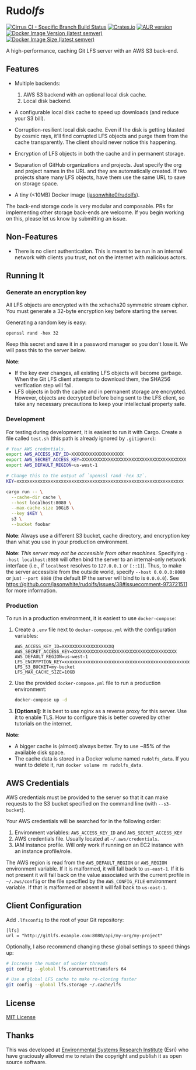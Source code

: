 # Rudo*lfs*

[![Cirrus CI - Specific Branch Build Status](https://img.shields.io/cirrus/github/jasonwhite/rudolfs/master?style=for-the-badge)](https://cirrus-ci.com/github/jasonwhite/rudolfs)
[![Crates.io](https://img.shields.io/crates/v/rudolfs?style=for-the-badge)](https://crates.io/crates/rudolfs)
[![AUR version](https://img.shields.io/aur/version/rudolfs?style=for-the-badge)](https://aur.archlinux.org/packages/rudolfs/)
[![Docker Image Version (latest semver)](https://img.shields.io/docker/v/jasonwhite0/rudolfs?label=Docker&sort=semver&style=for-the-badge)](https://hub.docker.com/r/jasonwhite0/rudolfs)
[![Docker Image Size (latest semver)](https://img.shields.io/docker/image-size/jasonwhite0/rudolfs?sort=semver&style=for-the-badge)](https://hub.docker.com/r/jasonwhite0/rudolfs)

A high-performance, caching Git LFS server with an AWS S3 back-end.

## Features

 - Multiple backends:

   1. AWS S3 backend with an optional local disk cache.
   2. Local disk backend.

 - A configurable local disk cache to speed up downloads (and reduce your
   S3 bill).

 - Corruption-resilient local disk cache. Even if the disk is getting
   blasted by cosmic rays, it'll find corrupted LFS objects and purge them from
   the cache transparently. The client should never notice this happening.

 - Encryption of LFS objects in both the cache and in permanent storage.

 - Separation of GitHub organizations and projects. Just specify the org and
   project names in the URL and they are automatically created. If two projects
   share many LFS objects, have them use the same URL to save on storage space.

 - A tiny (&lt;10MB) Docker image ([jasonwhite0/rudolfs][]).

[jasonwhite0/rudolfs]: https://hub.docker.com/r/jasonwhite0/rudolfs

The back-end storage code is very modular and composable. PRs for implementing
other storage back-ends are welcome. If you begin working on this, please let us
know by submitting an issue.

## Non-Features

 - There is no client authentication. This is meant to be run in an internal
   network with clients you trust, not on the internet with malicious actors.

## Running It

### Generate an encryption key

All LFS objects are encrypted with the xchacha20 symmetric stream cipher. You
must generate a 32-byte encryption key before starting the server.

Generating a random key is easy:

    openssl rand -hex 32

Keep this secret and save it in a password manager so you don't lose it. We will
pass this to the server below.

**Note**:
 - If the key ever changes, all existing LFS objects will become garbage.
   When the Git LFS client attempts to download them, the SHA256 verification
   step will fail.
 - LFS objects in both the cache and in permanent storage are encrypted.
   However, objects are decrypted before being sent to the LFS client, so take
   any necessary precautions to keep your intellectual property safe.

### Development

For testing during development, it is easiest to run it with Cargo. Create
a file called `test.sh` (this path is already ignored by `.gitignore`):

```bash
# Your AWS credentials.
export AWS_ACCESS_KEY_ID=XXXXXXXXXXXXXXXXXXXX
export AWS_SECRET_ACCESS_KEY=XXXXXXXXXXXXXXXXXXXXXXXXXXXXXXXXXXXXXXXX
export AWS_DEFAULT_REGION=us-west-1

# Change this to the output of `openssl rand -hex 32`.
KEY=xxxxxxxxxxxxxxxxxxxxxxxxxxxxxxxxxxxxxxxxxxxxxxxxxxxxxxxxxxxxxxxx

cargo run -- \
  --cache-dir cache \
  --host localhost:8080 \
  --max-cache-size 10GiB \
  --key $KEY \
  s3 \
  --bucket foobar
```

**Note**: Always use a different S3 bucket, cache directory, and encryption key
than what you use in your production environment.

**Note**: *This server may not be accessible from other machines.* Specifying `--host localhost:8080` will often bind the server to an internal-only network interface (i.e., if `localhost` resolves to `127.0.0.1` or `[::1]`). Thus, to make the server accessible from the outside world, specify `--host 0.0.0.0:8080` or just `--port 8080` (the default IP the server will bind to is `0.0.0.0`). See https://github.com/jasonwhite/rudolfs/issues/38#issuecomment-973721511 for more information.

### Production

To run in a production environment, it is easiest to use `docker-compose`:

 1. Create a `.env` file next to `docker-compose.yml` with the configuration
    variables:

    ```
    AWS_ACCESS_KEY_ID=XXXXXXXXXXXXXXXXXXXQ
    AWS_SECRET_ACCESS_KEY=XXXXXXXXXXXXXXXXXXXXXXXXXXXXXXXXXXXXXXXX
    AWS_DEFAULT_REGION=us-west-1
    LFS_ENCRYPTION_KEY=xxxxxxxxxxxxxxxxxxxxxxxxxxxxxxxxxxxxxxxxxxxxxxxxxxxxxxxxxxxxxxxx
    LFS_S3_BUCKET=my-bucket
    LFS_MAX_CACHE_SIZE=10GB
    ```

 2. Use the provided `docker-compose.yml` file to run a production environment:

    ```bash
    docker-compose up -d
    ```

 3. **[Optional]**: It is best to use nginx as a reverse proxy for this server.
    Use it to enable TLS. How to configure this is better covered by other
    tutorials on the internet.

**Note**:
 - A bigger cache is (almost) always better. Try to use ~85% of the available
   disk space.
 - The cache data is stored in a Docker volume named `rudolfs_data`. If you
   want to delete it, run `docker volume rm rudolfs_data`.

## AWS Credentials

AWS credentials must be provided to the server so that it can make requests to
the S3 bucket specified on the command line (with `--s3-bucket`).

Your AWS credentials will be searched for in the following order:

 1. Environment variables: `AWS_ACCESS_KEY_ID` and `AWS_SECRET_ACCESS_KEY`
 2. AWS credentials file. Usually located at `~/.aws/credentials`.
 3. IAM instance profile. Will only work if running on an EC2 instance with an
    instance profile/role.

The AWS region is read from the `AWS_DEFAULT_REGION` or `AWS_REGION` environment
variable. If it is malformed, it will fall back to `us-east-1`. If it is not
present it will fall back on the value associated with the current profile in
`~/.aws/config` or the file specified by the `AWS_CONFIG_FILE` environment
variable. If that is malformed or absent it will fall back to `us-east-1`.

## Client Configuration

Add `.lfsconfig` to the root of your Git repository:

```
[lfs]
url = "http://gitlfs.example.com:8080/api/my-org/my-project"
```

Optionally, I also recommend changing these global settings to speed things up:

``` bash
# Increase the number of worker threads
git config --global lfs.concurrenttransfers 64

# Use a global LFS cache to make re-cloning faster
git config --global lfs.storage ~/.cache/lfs
```

## License

[MIT License](/LICENSE)

## Thanks

This was developed at [Environmental Systems Research
Institute](http://www.esri.com/) (Esri) who have graciously allowed me to retain
the copyright and publish it as open source software.
